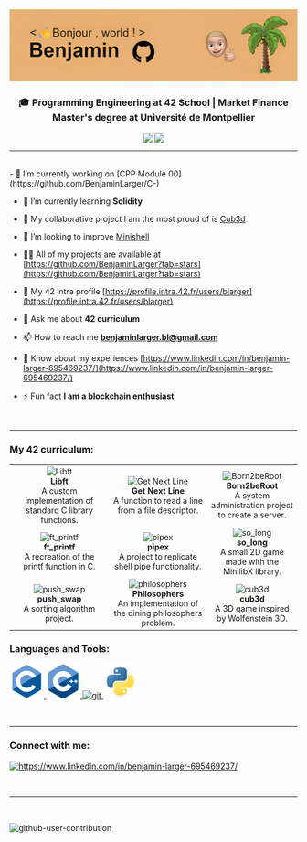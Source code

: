 <div align="center">
  <img src="https://github.com/BenjaminLarger/BenjaminLarger/blob/main/pixelcut-export.png" alt="MasterHead">
</div>

<h3 align="center">🎓 Programming Engineering at 42 School | Market Finance Master's degree at Université de Montpellier</h3>
<div align="center">
  <img align="center" width="200" src="https://media.licdn.com/dms/image/D4D12AQH87JCWFrJa0w/article-cover_image-shrink_600_2000/0/1663149034083?e=2147483647&v=beta&t=WTDV1QJflRlzNIOafKgUuYaQANdUDvRobPYfe2Wd4bI">
  <img align="center" width="200" src="https://www.montpellier-management.fr/wp-content/uploads/2023/02/logo_um_2022_rouge_RVB-1.png">
</div>

<hr />
<br />

<div align="left">
  - 🔭 I’m currently working on [CPP Module 00](https://github.com/BenjaminLarger/C-)
  
  - 🌱 I’m currently learning **Solidity**
  
  - 👯 My collaborative project I am the most proud of is [Cub3d](https://github.com/DorukEmre/cub3d)
  
  - 🤝 I’m looking to improve [Minishell](https://github.com/BenjaminLarger/minishell)
  
  - 👨‍💻 All of my projects are available at [https://github.com/BenjaminLarger?tab=stars](https://github.com/BenjaminLarger?tab=stars)

  - 📝 My 42 intra profile [https://profile.intra.42.fr/users/blarger](https://profile.intra.42.fr/users/blarger)
  
  - 💬 Ask me about **42 curriculum**
  
  - 📫 How to reach me **benjaminlarger.bl@gmail.com**
  
  - 📄 Know about my experiences [https://www.linkedin.com/in/benjamin-larger-695469237/](https://www.linkedin.com/in/benjamin-larger-695469237/)
  
  - ⚡ Fun fact **I am a blockchain enthusiast**
</div>

<br />
<hr />

<div align="left">
  <h3 align="left">My 42 curriculum:</h3>
  <div align="center">
  <table>
    <tr>
      <td align="center">
        <img src="https://github.com/ayogun/42-project-badges/blob/main/badges/libfte.png" alt="Libft" width="100">
        <br>
        <strong>Libft</strong>
        <br>
        <span>A custom implementation of standard C library functions.</span>
      </td>
      <td align="center">
        <img src="https://github.com/ayogun/42-project-badges/blob/main/badges/get_next_linee.png" alt="Get Next Line" width="100">
        <br>
        <strong>Get Next Line</strong>
        <br>
        <span>A function to read a line from a file descriptor.</span>
      </td>
      <td align="center">
        <img src="https://github.com/ayogun/42-project-badges/blob/main/badges/born2beroote.png" alt="Born2beRoot" width="100">
        <br>
        <strong>Born2beRoot</strong>
        <br>
        <span>A system administration project to create a server.</span>
      </td>
    </tr>
    <tr>
      <td align="center">
        <img src="https://github.com/ayogun/42-project-badges/blob/main/badges/ft_printfe.png" alt="ft_printf" width="100">
        <br>
        <strong>ft_printf</strong>
        <br>
        <span>A recreation of the printf function in C.</span>
      </td>
      <td align="center">
        <img src="https://github.com/ayogun/42-project-badges/blob/main/badges/pipexm.png" alt="pipex" width="100">
        <br>
        <strong>pipex</strong>
        <br>
        <span>A project to replicate shell pipe functionality.</span>
      </td>
      <td align="center">
        <img src="https://github.com/ayogun/42-project-badges/blob/main/badges/so_longm.png" alt="so_long" width="100">
        <br>
        <strong>so_long</strong>
        <br>
        <span>A small 2D game made with the MinilibX library.</span>
      </td>
    </tr>
    <tr>
      <td align="center">
        <img src="https://github.com/ayogun/42-project-badges/blob/main/badges/push_swape.png" alt="push_swap" width="100">
        <br>
        <strong>push_swap</strong>
        <br>
        <span>A sorting algorithm project.</span>
      </td>
      <td align="center">
        <img src="https://github.com/ayogun/42-project-badges/blob/main/badges/philosopherse.png" alt="philosophers" width="100">
        <br>
        <strong>Philosophers</strong>
        <br>
        <span>An implementation of the dining philosophers problem.</span>
      </td>
      <td align="center">
        <img src="https://github.com/ayogun/42-project-badges/blob/main/badges/cub3dm.png" alt="cub3d" width="100">
        <br>
        <strong>cub3d</strong>
        <br>
        <span>A 3D game inspired by Wolfenstein 3D.</span>
      </td>
    </tr>
  </table>
</div>

<div align="left">
  <h3 align="left">Languages and Tools:</h3>
  <p align="left">
    <a href="https://www.cprogramming.com/" target="_blank" rel="noreferrer">
      <img src="https://raw.githubusercontent.com/devicons/devicon/master/icons/c/c-original.svg" alt="c" width="60" height="60"/>
    </a>
    <a href="https://www.w3schools.com/cpp/" target="_blank" rel="noreferrer">
      <img src="https://raw.githubusercontent.com/devicons/devicon/master/icons/cplusplus/cplusplus-original.svg" alt="cplusplus" width="60" height="60"/>
    </a>
    <a href="https://git-scm.com/" target="_blank" rel="noreferrer">
      <img src="https://www.vectorlogo.zone/logos/git-scm/git-scm-icon.svg" alt="git" width="60" height="60"/>
    </a>
    <a href="https://www.python.org" target="_blank" rel="noreferrer">
      <img src="https://raw.githubusercontent.com/devicons/devicon/master/icons/python/python-original.svg" alt="python" width="60" height="60"/>
    </a>
  </p>
</div>

<br />
<hr />

<div align="left">
  <h3 align="left">Connect with me:</h3>
  <p align="left">
    <a href="https://linkedin.com/in/https://www.linkedin.com/in/benjamin-larger-695469237/" target="blank">
      <img align="center" src="https://raw.githubusercontent.com/rahuldkjain/github-profile-readme-generator/master/src/images/icons/Social/linked-in-alt.svg" alt="https://www.linkedin.com/in/benjamin-larger-695469237/" height="60" width="80" />
    </a>
  </p>
</div>

<br />
<hr />

</tr> </table>

<br>

![github-user-contribution](https://user-images.githubusercontent.com/58959408/157782696-8bc9ca49-ca61-4ab5-8b83-49c4e76c1a8f.svg)


